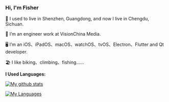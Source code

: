 ### Hi, I'm Fisher

📍 I used to live in Shenzhen, Guangdong, and now I live in Chengdu, Sichuan.

🏢 I’m an engineer work at VisionChina Media.

🖥 I’m an iOS、iPadOS、macOS、watchOS、tvOS、Electron、Flutter and Qt developer.

🏖 	 I like biking、climbing、fishing......


**I Used Languages:**

[![My github stats](https://github-readme-stats.vercel.app/api?username=liyu158163&count_private=true&show_icons=true&theme=buefy&hide=contribs,prs,issues)](https://github.com/liyu158163) 

[![My Languages](https://github-readme-stats.vercel.app/api/top-langs/?username=liyu158163&layout=compact&langs_count=10&theme=buefy)](https://github.com/liyu158163)